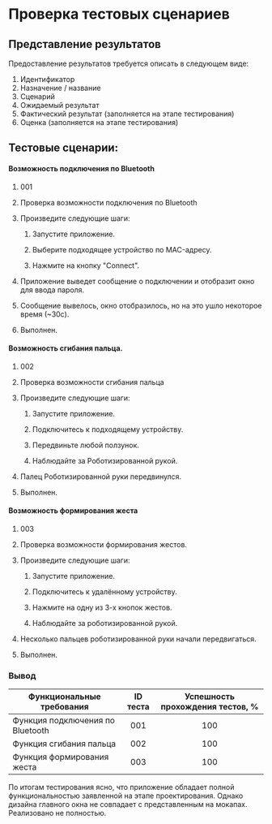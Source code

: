 
# Проверка тестовых сценариев

## Представление результатов

Предоставление результатов требуется описать в следующем виде:

1. Идентификатор
2. Назначение / название
3. Сценарий
4. Ожидаемый результат
5. Фактический результат (заполняется на этапе тестирования)
6. Оценка (заполняется на этапе тестирования)

## Тестовые сценарии:

#### Возможность подключения по Bluetooth

1. 001

2. Проверка возможности подключения по Bluetooth

3. Произведите следующие шаги:

   1. Запустите приложение.

   2. Выберите подходящее устройство по MAC-адресу.

   3. Нажмите на кнопку "Connect".

4. Приложение выведет сообщение о подключении и отобразит окно для ввода пароля.
5. Сообщение вывелось, окно отобразилось, но на это ушло некоторое время (~30c).
6. Выполнен.

#### Возможность сгибания пальца.

1. 002
2. Проверка возможности сгибания пальца
3. Произведите следующие шаги:

   1. Запустите приложение.

   2. Подключитесь к подходящему устройству.

   3. Передвиньте любой ползунок.

   4. Наблюдайте за Роботизированной рукой.

4. Палец Роботизированной руки передвинулся.

5. Выполнен.

####  Возможность формирования жеста

1. 003
2. Проверка возможности формирования жестов.
3. Произведите следующие шаги:

   1. Запустите приложение.

   2. Подключитесь к удалённому устройству.

   3. Нажмите на одну из 3-х кнопок жестов.

   4. Наблюдайте за роботизированной рукой.

4. Несколько пальцев роботизированной руки начали передвигаться.

5. Выполнен.

### Вывод

| Функциональные требования                | ID теста | Успешность прохождения тестов, % |
| ---------------------------------------- | :------: | :------------------------------: |
| Функция подключения по Bluetooth   |     001    |   100   |
| Функция сгибания пальца   |   002   |   100   |
| Функция формирования жеста   |   003   |   100   |

По итогам тестирования ясно, что приложение обладает полной функциональностью заявленной на этапе проектирования. Однако дизайна главного окна не совпадает с представленным на мокапах. Реализовано не полностью.
